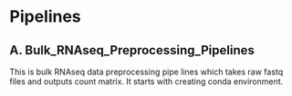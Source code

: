 # Pipelines

 ## A. Bulk_RNAseq_Preprocessing_Pipelines
This is bulk RNAseq data preprocessing pipe lines which takes raw fastq files and outputs count matrix.
It starts with creating conda environment.
